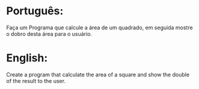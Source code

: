 # Português:

Faça um Programa que calcule a área de um quadrado, em seguida mostre o dobro desta área para o usuário.

# English:

Create a program that calculate the area of a square and show the double of the result to the user.
